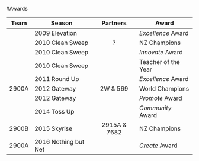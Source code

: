 #Awards

| Team  | Season               | Partners      | Award                 |
| ----- | -------------------- |:-------------:| --------------------- |
|       | 2009 Elevation       |               | *Excellence* Award    |
|       | 2010 Clean Sweep     | ?             | NZ Champions          |
|       | 2010 Clean Sweep     |               | *Innovate* Award      |
|       | 2010 Clean Sweep     |               | Teacher of the Year   |
|       | 2011 Round Up        |               | *Excellence* Award    |
| 2900A | 2012 Gateway         | 2W & 569      | World Champions       |
|       | 2012 Gateway         |               | *Promote* Award       |
|       | 2014 Toss Up         |               | *Community* Award     |
| 2900B | 2015 Skyrise         | 2915A & 7682  | NZ Champions          |
| 2900A | 2016 Nothing but Net |               | *Create* Award        |
